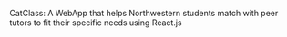 CatClass: A WebApp that helps Northwestern students match with peer tutors to fit their specific needs using React.js
